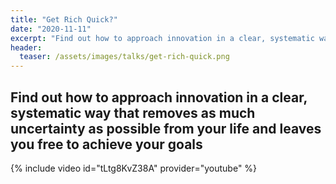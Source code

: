 ```yaml
---
title: "Get Rich Quick?"
date: "2020-11-11"
excerpt: "Find out how to approach innovation in a clear, systematic way that removes as much uncertainty as possible from your life and leaves you free to achieve your goals. "
header:
  teaser: /assets/images/talks/get-rich-quick.png
---
```


## Find out how to approach innovation in a clear, systematic way that removes as much uncertainty as possible from your life and leaves you free to achieve your goals

{% include video id="tLtg8KvZ38A" provider="youtube" %}
